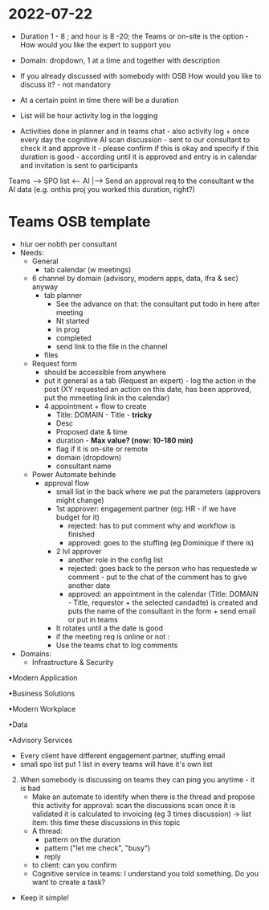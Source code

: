 # 2022-07-22
- Duration 1 - 8 ; and hour is 8 -20; the Teams or on-site is the option - How would you like the expert to support you

- Domain: dropdown, 1 at a time and together with description

- If you already discussed with somebody with OSB How would you like to discuss it? - not mandatory

- At a certain point in time there will be a duration

- List will be hour activity log in the logging

- Activities done in planner and in teams chat - also activity log + once every day the cognitive AI scan discussion - sent to our consultant to check it and approve it - please confirm if this is okay and specify if this duration is good - according until it is approved and entry is in calendar and invitation is sent to participants

Teams --> SPO list <-- AI
						|--> Send an approval req to the consultant w the AI data (e.g. onthis proj you worked this duration, right?)

# Teams OSB template
- hiur oer nobth per consultant
- Needs:
	- General 
		- tab calendar (w meetings)
	+ 6 channel by domain (advisory, modern apps, data, ifra & sec) anyway
		- tab planner
			- See the advance on that: the consultant put todo in here after meeting
			- Nt started
			- in prog
			- completed
			- send link to the file in the channel
		- files
	- Request form
		- should be accessible from anywhere
		- put it general as a tab (Request an expert) - log the action in the post (XY requested an action on this date, has been approved, put the mmeeting link in the calendar)
		- 4 appointment + flow to create
			- Title: DOMAIN - Title - **tricky**
			- Desc
			- Proposed date & time
			- duration - **Max value? (now: 10-180 min)**
			- flag if it is on-site or remote
			- domain (dropdown)
			- consultant name
	- Power Automate behinde
		- approval flow
			- small list in the back where we put the parameters (approvers might change)
			- 1st approver: engagement partner (eg: HR - if we have budget for it)
				- rejected: has to put comment why and workflow is finished
				- approved: goes to the stuffing (eg Dominique if there is)
			- 2 lvl approver
				- another role in the config list
				- rejected: goes back to the person who has requestede w comment - put to the chat of the comment has to give another date
				- approved: an appointment in the calendar  (Title: DOMAIN - Title, requestor + the selected candadte) is created and puts the name of the consultant in the form + send email or put in teams
			- It rotates until a the date is good
			- if the meeting req is online or not :
			- Use the teams chat to log comments
- Domains:
	- Infrastructure & Security

•Modern Application

•Business Solutions

•Modern Workplace

•Data

•Advisory Services

- Every client have different engagement partner, stuffing email
- small spo list put 1 list in every teams will have it's own list

2. When somebody is discussing on teams they can ping you anytime - it is bad
	- Make an automate to identify when there is the thread  and propose this activity for approval: scan the discussions scan once it is validated it is calculated to invoicing (eg 3 times discussion) -> list item: this time these discussions in this topic
	- A thread:
		- pattern on the duration
		- pattern ("let me check", "busy")
		- reply
	- to client: can you confirm
	- Cognitive service in teams: I understand you told something. Do you want to create a task?

- Keep it simple!
